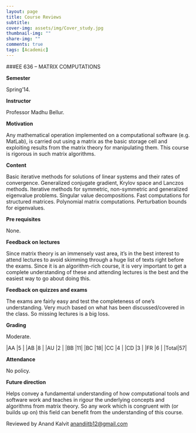 ```yaml
---
layout: page
title: Course Reviews
subtitle:
cover-img: assets/img/Cover_study.jpg
thumbnail-img: ""
share-img: ""
comments: true
tags: [Academic]
---
```


###EE 636 – MATRIX COMPUTATIONS

**Semester**

Spring’14.

**Instructor**

Professor Madhu Bellur.

**Motivation** 

Any mathematical operation implemented on a computational software (e.g. MatLab), is carried out using a matrix as the basic storage cell and exploiting results from the matrix theory for manipulating them. This course is rigorous in such matrix algorithms.

**Content**

Basic iterative methods for solutions of linear systems and their rates of convergence. Generalized conjugate gradient, Krylov space and Lanczos methods. Iterative methods for symmetric, non-symmetric and generalized eigenvalue problems. Singular value decompositions. Fast computations for structured matrices. Polynomial matrix computations. Perturbation bounds for eigenvalues.


**Pre requisites**

None.

**Feedback on lectures**

Since matrix theory is an immensely vast area, it’s in the best interest to attend lectures to avoid skimming through a huge list of texts right before the exams. Since it is an algorithm-rich course, it is very important to get a complete understanding of these and attending lectures is the best and the easiest way to go about doing this.

**Feedback on quizzes and exams**

The exams are fairly easy and test the completeness of one’s understanding. Very much based on what has been discussed/covered in the class. So missing lectures is a big loss.

**Grading**

Moderate.

|AA	|5 |
|AB	|8 |
|AU	|2 |
|BB	|11|
|BC	|18|
|CC	|4 |
|CD	|3 |
|FR	|6 |
|Total|57|

**Attendance**

No policy.

**Future direction**

Helps convey a fundamental understanding of how computational tools and software work and teaches in rigour the underlying concepts and algorithms from matrix theory. So any work which is congruent with (or builds up on) this field can benefit from the understanding of this course.

Reviewed by Anand Kalvit <anandiitb12@gmail.com>
